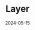 ---  
layout: startup_page  
title: "Layer"  
id: "layer.com"  
permalink: "/layerlayer.com05152024/"  
website: "https://layer.com/"  
funding_round: "Pre-Seed"  
funding_amount: "$2.3M"  
investors: "Better Tomorrow Ventures"  
about: "Layer provides embedded accounting software for small and medium-sized businesses (SMBs). Its APIs allow larger platforms like Square or Toast to offer accounting features directly within their existing products, eliminating the need for separate accounting software. This simplifies financial management for SMBs and offers a more integrated business experience."  
markets: "Fintech, Accounting, Information Technology, Infrastructure, Internet"  
hq: "San Francisco, California, United States"  
founded_year: "2013"  
linkedin: "https://www.linkedin.com/company/layer"  
twitter: "https://twitter.com/layernft"  
instagram: ""  
facebook: "http://www.facebook.com/layerhq"  
crunchbase: "https://www.crunchbase.com/organization/layer"  
pitchbook: ""  

date_display: "15-May-2024"  
date: "2024-05-15"

# SEO Optimization  
meta_title: "Layer - Pre-Seed Funding ($2.3M)"  
meta_description: "Layer, Layer provides embedded accounting software for small and medium-sized businesses (SMBs). Its APIs allow larger platforms like Square or Toast to offe..."  
meta_keywords: "Layer, Fintech, Accounting, Information Technology, Infrastructure, Internet, Pre-Seed funding"  
canonical_url: "https://startup.projectstartups.com/layerlayer.com05152024/"  
---